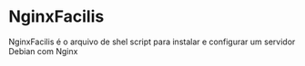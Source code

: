 # NginxFacilis
NginxFacilis é o arquivo de shel script para instalar e configurar um servidor Debian com Nginx
